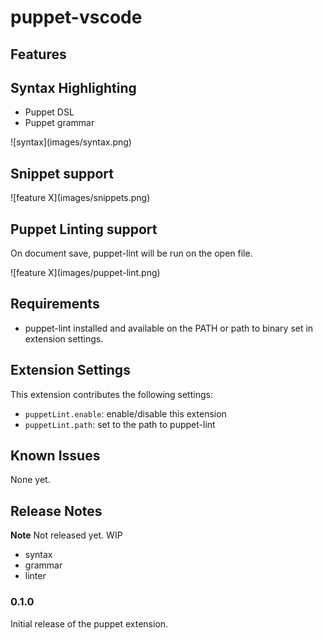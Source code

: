 # puppet-vscode

## Features

## Syntax Highlighting

- Puppet DSL
- Puppet grammar

\!\[syntax\]\(images/syntax.png\)

## Snippet support

\!\[feature X\]\(images/snippets.png\)

## Puppet Linting support

On document save, puppet-lint will be run on the open file.

\!\[feature X\]\(images/puppet-lint.png\)

## Requirements

- puppet-lint installed and available on the PATH or path to binary set in extension settings.

## Extension Settings

This extension contributes the following settings:

* `puppetLint.enable`: enable/disable this extension
* `puppetLint.path`: set to the path to puppet-lint

## Known Issues

None yet.

## Release Notes

**Note** Not released yet. WIP

- syntax
- grammar
- linter

### 0.1.0

Initial release of the puppet extension.